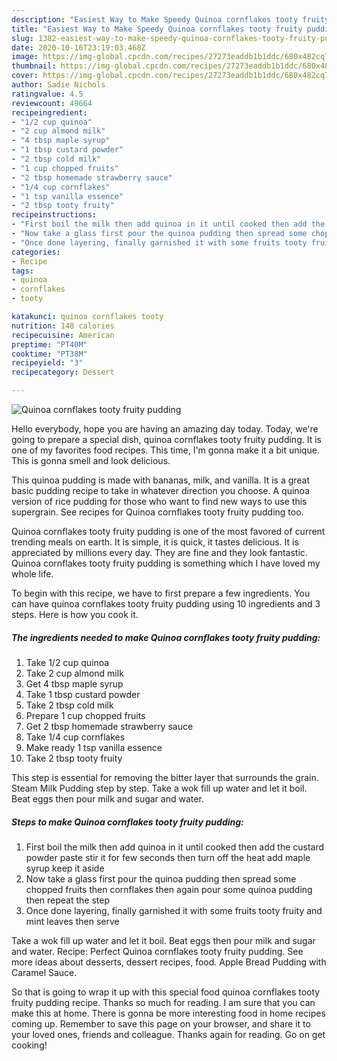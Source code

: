 ```yaml
---
description: "Easiest Way to Make Speedy Quinoa cornflakes tooty fruity pudding"
title: "Easiest Way to Make Speedy Quinoa cornflakes tooty fruity pudding"
slug: 1382-easiest-way-to-make-speedy-quinoa-cornflakes-tooty-fruity-pudding
date: 2020-10-16T23:19:03.468Z
image: https://img-global.cpcdn.com/recipes/27273eaddb1b1ddc/680x482cq70/quinoa-cornflakes-tooty-fruity-pudding-recipe-main-photo.jpg
thumbnail: https://img-global.cpcdn.com/recipes/27273eaddb1b1ddc/680x482cq70/quinoa-cornflakes-tooty-fruity-pudding-recipe-main-photo.jpg
cover: https://img-global.cpcdn.com/recipes/27273eaddb1b1ddc/680x482cq70/quinoa-cornflakes-tooty-fruity-pudding-recipe-main-photo.jpg
author: Sadie Nichols
ratingvalue: 4.5
reviewcount: 49664
recipeingredient:
- "1/2 cup quinoa"
- "2 cup almond milk"
- "4 tbsp maple syrup"
- "1 tbsp custard powder"
- "2 tbsp cold milk"
- "1 cup chopped fruits"
- "2 tbsp homemade strawberry sauce"
- "1/4 cup cornflakes"
- "1 tsp vanilla essence"
- "2 tbsp tooty fruity"
recipeinstructions:
- "First boil the milk then add quinoa in it until cooked then add the custard powder paste stir it for few seconds then turn off the heat add maple syrup keep it aside"
- "Now take a glass first pour the quinoa pudding then spread some chopped fruits then cornflakes then again pour some quinoa pudding then repeat the step"
- "Once done layering, finally garnished it with some fruits tooty fruity and mint leaves then serve"
categories:
- Recipe
tags:
- quinoa
- cornflakes
- tooty

katakunci: quinoa cornflakes tooty 
nutrition: 148 calories
recipecuisine: American
preptime: "PT40M"
cooktime: "PT38M"
recipeyield: "3"
recipecategory: Dessert

---
```



![Quinoa cornflakes tooty fruity pudding](https://img-global.cpcdn.com/recipes/27273eaddb1b1ddc/680x482cq70/quinoa-cornflakes-tooty-fruity-pudding-recipe-main-photo.jpg)

Hello everybody, hope you are having an amazing day today. Today, we're going to prepare a special dish, quinoa cornflakes tooty fruity pudding. It is one of my favorites food recipes. This time, I'm gonna make it a bit unique. This is gonna smell and look delicious.

This quinoa pudding is made with bananas, milk, and vanilla. It is a great basic pudding recipe to take in whatever direction you choose. A quinoa version of rice pudding for those who want to find new ways to use this supergrain. See recipes for Quinoa cornflakes tooty fruity pudding too.

Quinoa cornflakes tooty fruity pudding is one of the most favored of current trending meals on earth. It is simple, it is quick, it tastes delicious. It is appreciated by millions every day. They are fine and they look fantastic. Quinoa cornflakes tooty fruity pudding is something which I have loved my whole life.


To begin with this recipe, we have to first prepare a few ingredients. You can have quinoa cornflakes tooty fruity pudding using 10 ingredients and 3 steps. Here is how you cook it.

<!--inarticleads1-->

##### The ingredients needed to make Quinoa cornflakes tooty fruity pudding:

1. Take 1/2 cup quinoa
1. Take 2 cup almond milk
1. Get 4 tbsp maple syrup
1. Take 1 tbsp custard powder
1. Take 2 tbsp cold milk
1. Prepare 1 cup chopped fruits
1. Get 2 tbsp homemade strawberry sauce
1. Take 1/4 cup cornflakes
1. Make ready 1 tsp vanilla essence
1. Take 2 tbsp tooty fruity


This step is essential for removing the bitter layer that surrounds the grain. Steam Milk Pudding step by step. Take a wok fill up water and let it boil. Beat eggs then pour milk and sugar and water. 

<!--inarticleads2-->

##### Steps to make Quinoa cornflakes tooty fruity pudding:

1. First boil the milk then add quinoa in it until cooked then add the custard powder paste stir it for few seconds then turn off the heat add maple syrup keep it aside
1. Now take a glass first pour the quinoa pudding then spread some chopped fruits then cornflakes then again pour some quinoa pudding then repeat the step
1. Once done layering, finally garnished it with some fruits tooty fruity and mint leaves then serve


Take a wok fill up water and let it boil. Beat eggs then pour milk and sugar and water. Recipe: Perfect Quinoa cornflakes tooty fruity pudding. See more ideas about desserts, dessert recipes, food. Apple Bread Pudding with Caramel Sauce. 

So that is going to wrap it up with this special food quinoa cornflakes tooty fruity pudding recipe. Thanks so much for reading. I am sure that you can make this at home. There is gonna be more interesting food in home recipes coming up. Remember to save this page on your browser, and share it to your loved ones, friends and colleague. Thanks again for reading. Go on get cooking!
